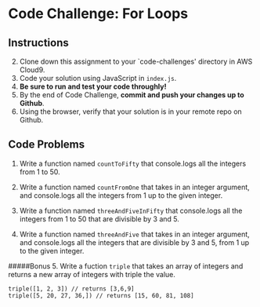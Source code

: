 # Code Challenge: For Loops

## Instructions

2. Clone down this assignment to your `code-challenges' directory in AWS Cloud9.  
3. Code your solution using JavaScript in `index.js`. 
4. **Be sure to run and test your code throughly!**
5. By the end of Code Challenge, **commit and push your changes up to Github**.
6. Using the browser, verify that your solution is in your remote repo on Github.

## Code Problems

1. Write a function named `countToFifty` that console.logs all the integers from 1 to 50. 

2. Write a function named `countFromOne` that takes in an integer argument, and console.logs all the integers from 1 up to the given integer. 

3. Write a function named `threeAndFiveInFifty` that console.logs all the integers from 1 to 50 that are divisible by 3 and 5.

4. Write a function named `threeAndFive` that takes in an integer argument, and console.logs all the integers that are divisible by 3 and 5, from 1 up to the given integer. 

#####Bonus
5. Write a fuction `triple` that takes an array of integers and returns a new array of integers with triple the value.
```
triple([1, 2, 3]) // returns [3,6,9]
triple([5, 20, 27, 36,]) // returns [15, 60, 81, 108]
```

